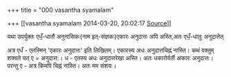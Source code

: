 +++
title = "000 vasantha syamalam"

+++
[[vasantha syamalam	2014-03-20, 20:02:17 [Source](https://groups.google.com/g/samskrita/c/y6LU4PqkG4E)]]



यथा उपर्युक्तः एधँ॒-धातौ अनुनासिकः(नाम इत्‌‍-संज्ञकः)एकारः अनुदात्तः अपि अस्ति,अतः एधँ॒-धातुः अनुदात्तेत्‌  

  

अत्र एधँ - एतस्मिन् 'एकारः अनुदात्तः' इति लिखितम्। एकारस्य अधः अनुदात्तचिह्नं नास्ति। कथं वक्तुम् शक्यते यत् ए = अनुदात्त:। ध - एतस्य अधः अनुदात्तरेखा अस्ति। अतः धकारोर्वर्ती अकारः अनुदात्तः। परन्तु ए - अत्र किमपि चिह्नं नास्ति। अतः मम संशयः।

  

